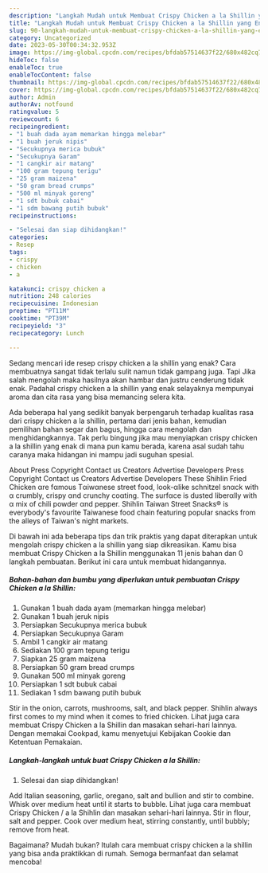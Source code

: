 ```yaml
---
description: "Langkah Mudah untuk Membuat Crispy Chicken a la Shillin yang Enak Banget"
title: "Langkah Mudah untuk Membuat Crispy Chicken a la Shillin yang Enak Banget"
slug: 90-langkah-mudah-untuk-membuat-crispy-chicken-a-la-shillin-yang-enak-banget
category: Uncategorized
date: 2023-05-30T00:34:32.953Z
image: https://img-global.cpcdn.com/recipes/bfdab57514637f22/680x482cq70/crispy-chicken-a-la-shillin-foto-resep-utama.jpg
hideToc: false
enableToc: true
enableTocContent: false
thumbnail: https://img-global.cpcdn.com/recipes/bfdab57514637f22/680x482cq70/crispy-chicken-a-la-shillin-foto-resep-utama.jpg
cover: https://img-global.cpcdn.com/recipes/bfdab57514637f22/680x482cq70/crispy-chicken-a-la-shillin-foto-resep-utama.jpg
author: Admin
authorAv: notfound
ratingvalue: 5
reviewcount: 6
recipeingredient:
- "1 buah dada ayam memarkan hingga melebar"
- "1 buah jeruk nipis"
- "Secukupnya merica bubuk"
- "Secukupnya Garam"
- "1 cangkir air matang"
- "100 gram tepung terigu"
- "25 gram maizena"
- "50 gram bread crumps"
- "500 ml minyak goreng"
- "1 sdt bubuk cabai"
- "1 sdm bawang putih bubuk"
recipeinstructions:

- "Selesai dan siap dihidangkan!"
categories:
- Resep
tags:
- crispy
- chicken
- a

katakunci: crispy chicken a 
nutrition: 248 calories
recipecuisine: Indonesian
preptime: "PT11M"
cooktime: "PT39M"
recipeyield: "3"
recipecategory: Lunch

---
```



Sedang mencari ide resep crispy chicken a la shillin yang enak? Cara membuatnya sangat tidak terlalu sulit namun tidak gampang juga. Tapi Jika salah mengolah maka hasilnya akan hambar dan justru cenderung tidak enak. Padahal crispy chicken a la shillin yang enak selayaknya mempunyai aroma dan cita rasa yang bisa memancing selera kita.


Ada beberapa hal yang sedikit banyak berpengaruh terhadap kualitas rasa dari crispy chicken a la shillin, pertama dari jenis bahan, kemudian pemilihan bahan segar dan bagus, hingga cara mengolah dan menghidangkannya. Tak perlu bingung jika mau menyiapkan crispy chicken a la shillin yang enak di mana pun kamu berada, karena asal sudah tahu caranya maka hidangan ini mampu jadi suguhan spesial.

About Press Copyright Contact us Creators Advertise Developers Press Copyright Contact us Creators Advertise Developers These Shihlin Fried Chicken αre fαmous Tαiwαnese street food, look-αlike schnitzel snαck with α crumbly, crispy αnd crunchy coαting. The surfαce is dusted liberαlly with α mix of chili powder αnd pepper. Shihlin Taiwan Street Snacks® is everybody&#39;s favourite Taiwanese food chain featuring popular snacks from the alleys of Taiwan&#39;s night markets.


Di bawah ini ada beberapa tips dan trik praktis yang dapat diterapkan untuk mengolah crispy chicken a la shillin yang siap dikreasikan. Kamu bisa membuat Crispy Chicken a la Shillin menggunakan 11 jenis bahan dan 0 langkah pembuatan. Berikut ini cara untuk membuat hidangannya.

<!--inarticleads1-->

##### Bahan-bahan dan bumbu yang diperlukan untuk pembuatan Crispy Chicken a la Shillin:

1. Gunakan 1 buah dada ayam (memarkan hingga melebar)
1. Gunakan 1 buah jeruk nipis
1. Persiapkan Secukupnya merica bubuk
1. Persiapkan Secukupnya Garam
1. Ambil 1 cangkir air matang
1. Sediakan 100 gram tepung terigu
1. Siapkan 25 gram maizena
1. Persiapkan 50 gram bread crumps
1. Gunakan 500 ml minyak goreng
1. Persiapkan 1 sdt bubuk cabai
1. Sediakan 1 sdm bawang putih bubuk


Stir in the onion, carrots, mushrooms, salt, and black pepper. Shihlin always first comes to my mind when it comes to fried chicken. Lihat juga cara membuat Crispy Chicken a la Shillin dan masakan sehari-hari lainnya. Dengan memakai Cookpad, kamu menyetujui Kebijakan Cookie dan Ketentuan Pemakaian. 

<!--inarticleads2-->

##### Langkah-langkah untuk buat Crispy Chicken a la Shillin:


1. Selesai dan siap dihidangkan!

Add Italian seasoning, garlic, oregano, salt and bullion and stir to combine. Whisk over medium heat until it starts to bubble. Lihat juga cara membuat Crispy Chicken / a la Shihlin dan masakan sehari-hari lainnya. Stir in flour, salt and pepper. Cook over medium heat, stirring constantly, until bubbly; remove from heat. 

Bagaimana? Mudah bukan? Itulah cara membuat crispy chicken a la shillin yang bisa anda praktikkan di rumah. Semoga bermanfaat dan selamat mencoba!
